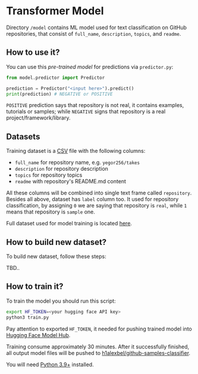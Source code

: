 # Transformer Model

Directory `/model` contains ML model used for text classification
on GitHub repositories, that consist of `full_name`, `description`, `topics`,
and `readme`.

## How to use it?

You can use this _pre-trained model_ for predictions via `predictor.py`:

```python
from model.predictor import Predictor

prediction = Predictor("<input here>").predict()
print(prediction) # NEGATIVE or POSITIVE
```

`POSITIVE` prediction says that repository is not real, it contains
examples, tutorials or samples; while `NEGATIVE` signs that repository
is a real project/framework/library.

## Datasets

Training dataset is a [CSV] file with the following columns:

* `full_name` for repository name, e.g. `yegor256/takes`
* `description` for repository description
* `topics` for repository topics
* `readme` with repository's README.md content

All these columns will be combined into single text frame called `repository`.
Besides all above, dataset has `label` column too.
It used for repository classification, by assigning `0` we are saying that repository
is `real`, while `1` means that repository is `sample` one.

Full dataset used for model training is located [here](https://huggingface.co/datasets/h1alexbel/github-samples).

## How to build new dataset?

To build new dataset, follow these steps:

TBD..

## How to train it?

To train the model you should run this script:

```bash
export HF_TOKEN=<your hugging face API key>
python3 train.py
```

Pay attention to exported `HF_TOKEN`, it needed for pushing trained model into
[Hugging Face Model Hub](https://huggingface.co/models).

Training consume approximately 30 minutes. After it successfully finished,
all output model files will be pushed to [h1alexbel/github-samples-classifier](https://huggingface.co/h1alexbel/github-samples-classifier).

You will need [Python 3.9+] installed.

[CSV]: https://en.wikipedia.org/wiki/Comma-separated_values
[Python 3.9+]: https://www.python.org/downloads/release/python-390
